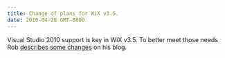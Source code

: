 ```yaml
---
title: Change of plans for WiX v3.5.
date: 2010-04-28 GMT-0800
---
```

Visual Studio 2010 support is key in WiX v3.5. To better meet those needs Rob <a href="http://robmensching.com/blog/posts/2010/4/28/Change-of-plans-for-WiX-v3.5">describes some changes</a> on his blog.
